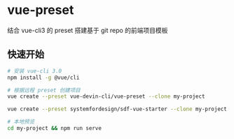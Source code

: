 <!--
 * @Author: Devin Shi
 * @Email: yutian.shi@definesys.com
 * @Date: 2019-08-11 23:15:16
 * @LastEditTime: 2019-08-19 09:43:36
 * @LastEditors: Devin Shi
 * @Description: 
 -->
# vue-preset
结合 vue-cli3 的 preset 搭建基于 git repo 的前端项目模板

## 快速开始

```bash
# 安装 vue-cli 3.0
npm install -g @vue/cli

# 根据远程 preset 创建项目
vue create --preset vue-devin-cli/vue-preset --clone my-project

vue create --preset systemfordesign/sdf-vue-starter --clone my-project

# 本地预览
cd my-project && npm run serve

```